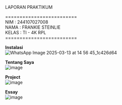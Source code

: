 LAPORAN PRAKTIKUM <br>

========================= <br>
NIM : 244107027008 <br>
NAMA : FRANKIE STEINLIE <br>
KELAS : TI - 4K RPL <br>
========================= <br>

**Instalasi** <br>
![WhatsApp Image 2025-03-13 at 14 56 45_1c426d64](https://github.com/user-attachments/assets/3dda20f7-ad82-482d-83dc-070011f81cf8)
<br>

**Tentang Saya** <br>
![image](https://github.com/user-attachments/assets/5f2c6274-eb1a-4960-b6c2-8c8b80fb10e2)
<br>

**Project** <br>
![image](https://github.com/user-attachments/assets/5208fc6d-0100-416d-9cf7-be2816482f9e)
<br>

**Essay** <br>
![image](https://github.com/user-attachments/assets/67d12a6d-714d-4e7e-84db-f810db86bde0)
<br>
